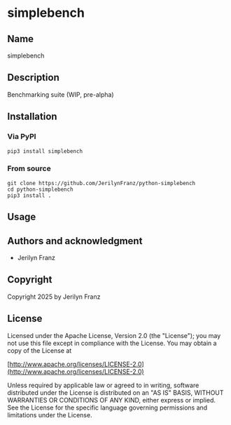 # simplebench

## Name

simplebench

## Description

Benchmarking suite (WIP, pre-alpha)

## Installation

### Via PyPI

```shell
pip3 install simplebench
```

### From source

```shell
git clone https://github.com/JerilynFranz/python-simplebench
cd python-simplebench
pip3 install .
```

## Usage

## Authors and acknowledgment

- Jerilyn Franz

## Copyright

Copyright 2025 by Jerilyn Franz

## License

Licensed under the Apache License, Version 2.0 (the "License");
you may not use this file except in compliance with the License.
You may obtain a copy of the License at

[http://www.apache.org/licenses/LICENSE-2.0](http://www.apache.org/licenses/LICENSE-2.0)

Unless required by applicable law or agreed to in writing, software
distributed under the License is distributed on an "AS IS" BASIS,
WITHOUT WARRANTIES OR CONDITIONS OF ANY KIND, either express or implied.
See the License for the specific language governing permissions and
limitations under the License.
